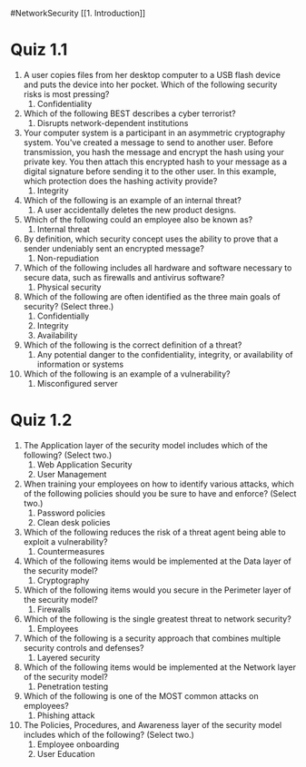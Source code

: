 #NetworkSecurity [[1. Introduction]]
# Quiz 1.1
1. A user copies files from her desktop computer to a USB flash device and puts the device into her pocket. Which of the following security risks is most pressing?
	1. Confidentiality
2. Which of the following BEST describes a cyber terrorist?
	1. Disrupts network-dependent institutions
3. Your computer system is a participant in an asymmetric cryptography system. You've created a message to send to another user. Before transmission, you hash the message and encrypt the hash using your private key. You then attach this encrypted hash to your message as a digital signature before sending it to the other user. In this example, which protection does the hashing activity provide?
	1. Integrity
4. Which of the following is an example of an internal threat?
	1. A user accidentally deletes the new product designs.
5. Which of the following could an employee also be known as?
	1. Internal threat
6. By definition, which security concept uses the ability to prove that a sender undeniably sent an encrypted message?
	1. Non-repudiation
7. Which of the following includes all hardware and software necessary to secure data, such as firewalls and antivirus software?
	1. Physical security
8. Which of the following are often identified as the three main goals of security? (Select three.)
	1. Confidentially
	2. Integrity
	3. Availability
9. Which of the following is the correct definition of a threat?
	1. Any potential danger to the confidentiality, integrity, or availability of information or systems
10. Which of the following is an example of a vulnerability?
	1. Misconfigured server



# Quiz 1.2
1. The Application layer of the security model includes which of the following? (Select two.)
	1. Web Application Security
	2. User Management
2. When training your employees on how to identify various attacks, which of the following policies should you be sure to have and enforce? (Select two.)
	1. Password policies
	2. Clean desk policies
3. Which of the following reduces the risk of a threat agent being able to exploit a vulnerability?
	1. Countermeasures
4. Which of the following items would be implemented at the Data layer of the security model?
	1. Cryptography
5. Which of the following items would you secure in the Perimeter layer of the security model?
	1. Firewalls
6. Which of the following is the single greatest threat to network security?
	1. Employees
7. Which of the following is a security approach that combines multiple security controls and defenses?
	1. Layered security
8. Which of the following items would be implemented at the Network layer of the security model?
	1. Penetration testing
9. Which of the following is one of the MOST common attacks on employees?
	1. Phishing attack
10. The Policies, Procedures, and Awareness layer of the security model includes which of the following? (Select two.)
	1. Employee onboarding
	2. User Education